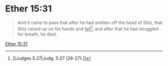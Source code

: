 # Ether 15:31

> And it came to pass that after he had smitten off the head of Shiz, that Shiz raised up on his hands and <u>fell</u>[^a]; and after that he had struggled for breath, he died.

[Ether 15:31](https://www.churchofjesuschrist.org/study/scriptures/bofm/ether/15?lang=eng&id=p31#p31)


[^a]: [[Judges 5.27|Judg. 5:27 (26-27).]]
